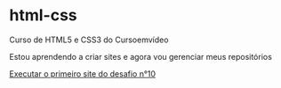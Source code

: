 # html-css
 Curso de HTML5 e CSS3 do Cursoemvídeo


Estou aprendendo a criar sites e agora vou gerenciar meus repositórios

<a href="https://gabrieldreher.github.io/projeto-android/" target="_blank">Executar o primeiro site do desafio n°10</a>
